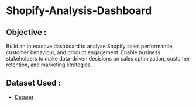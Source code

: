 # Shopify-Analysis-Dashboard

## Objective : 
Build an interactive dashboard to analyse Shopify sales performance, customer behaviour, and product engagement. Enable business stakeholders to make data-driven decisions on sales optimization, customer retention, and marketing strategies.

## Dataset Used :
- <a href="">Dataset</a>
